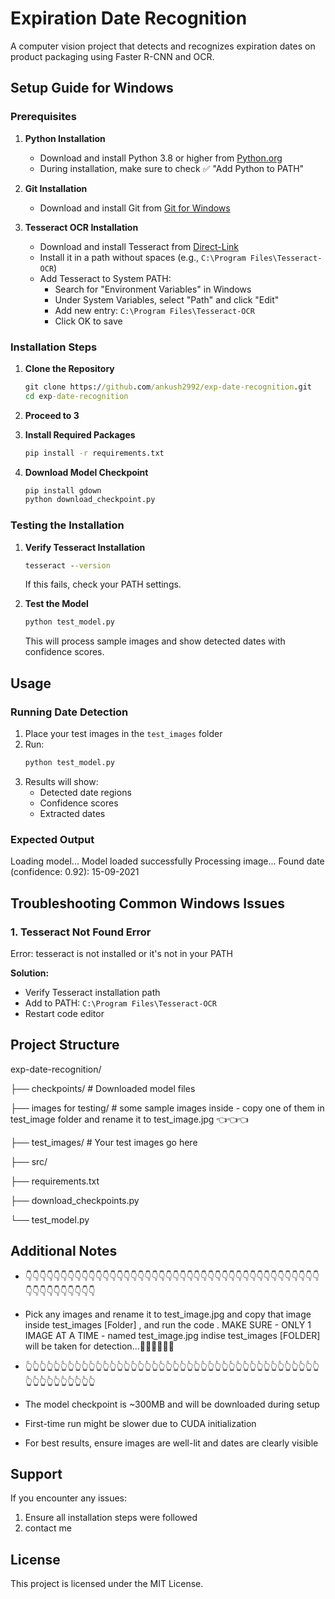 # Expiration Date Recognition

A computer vision project that detects and recognizes expiration dates on product packaging using Faster R-CNN and OCR.

## Setup Guide for Windows

### Prerequisites

1. **Python Installation**
   - Download and install Python 3.8 or higher from [Python.org](https://www.python.org/downloads/)
   - During installation, make sure to check ✅ "Add Python to PATH"

2. **Git Installation**
   - Download and install Git from [Git for Windows](https://gitforwindows.org/)

3. **Tesseract OCR Installation**
   - Download and install Tesseract from [Direct-Link](https://github.com/tesseract-ocr/tesseract/releases/download/5.5.0/tesseract-ocr-w64-setup-5.5.0.20241111.exe)
   - Install it in a path without spaces (e.g., `C:\Program Files\Tesseract-OCR`)
   - Add Tesseract to System PATH:
     - Search for "Environment Variables" in Windows
     - Under System Variables, select "Path" and click "Edit"
     - Add new entry: `C:\Program Files\Tesseract-OCR`
     - Click OK to save

### Installation Steps

1. **Clone the Repository**
   ```cmd
   git clone https://github.com/ankush2992/exp-date-recognition.git
   cd exp-date-recognition
   ```

2. **Proceed to 3**
   
3. **Install Required Packages**
   ```cmd
   pip install -r requirements.txt
   ```

4. **Download Model Checkpoint**
   ```cmd
   pip install gdown
   python download_checkpoint.py
   ```

### Testing the Installation

1. **Verify Tesseract Installation**
   ```cmd
   tesseract --version
   ```
   If this fails, check your PATH settings.

2. **Test the Model**
   ```cmd
   python test_model.py
   ```
   This will process sample images and show detected dates with confidence scores.

## Usage

### Running Date Detection

1. Place your test images in the `test_images` folder
2. Run:
   ```cmd
   python test_model.py
   ```
3. Results will show:
   - Detected date regions
   - Confidence scores
   - Extracted dates

### Expected Output

Loading model...
Model loaded successfully
Processing image...
Found date (confidence: 0.92): 15-09-2021


## Troubleshooting Common Windows Issues

### 1. Tesseract Not Found Error
Error: tesseract is not installed or it's not in your PATH

**Solution:**
- Verify Tesseract installation path
- Add to PATH: `C:\Program Files\Tesseract-OCR`
- Restart code editor

## Project Structure

exp-date-recognition/

├── checkpoints/              # Downloaded model files

├── images for testing/       # some sample images inside - copy one of them in test_image folder and rename it to test_image.jpg   👈👈👈 

├── test_images/             # Your test images go here

├── src/

├── requirements.txt

├── download_checkpoints.py

└── test_model.py



## Additional Notes
- 👇👇👇👇👇👇👇👇👇👇👇👇👇👇👇👇👇👇👇👇👇👇👇👇👇👇👇👇👇👇👇👇👇👇👇👇👇👇👇👇👇👇👇👇👇👇👇👇👇👇👇👇
- Pick any images and rename it to test_image.jpg and copy that image inside test_images [Folder]  , and run the code . MAKE SURE - ONLY 1 IMAGE AT A TIME - named test_image.jpg indise test_images [FOLDER] will be taken for detection...🤦🏽‍♂️🤦🏽‍♂️
- 👆👆👆👆👆👆👆👆👆👆👆👆👆👆👆👆👆👆👆👆👆👆👆👆👆👆👆👆👆👆👆👆👆👆👆👆👆👆👆👆👆👆👆👆👆👆👆👆👆👆👆👆

- The model checkpoint is ~300MB and will be downloaded during setup
- First-time run might be slower due to CUDA initialization
- For best results, ensure images are well-lit and dates are clearly visible

## Support

If you encounter any issues:
1. Ensure all installation steps were followed
2. contact me 


## License
This project is licensed under the MIT License.
